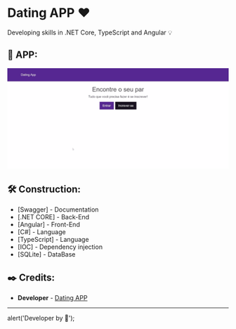 # Dating APP ❤️
Developing skills in .NET Core, TypeScript and Angular 💡 

## :pushpin: APP:

![Alt text](https://github.com/LuuanOliveira/DatingApp/blob/develop/client/src/assets/GIF.gif)

## 🛠️ Construction:

* [Swagger] - Documentation
* [.NET CORE] - Back-End
* [Angular] - Front-End
* [C#] - Language
* [TypeScript] - Language
* [IOC] - Dependency injection
* [SQLite] - DataBase

## ✒️ Credits:

* **Developer** - [Dating APP](https://github.com/TryCatchLearn/DatingApp)

---
alert('Developer by 💙');
